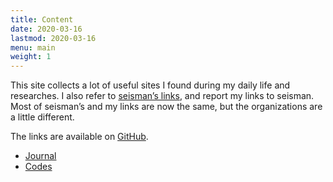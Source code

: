 ```yaml
---
title: Content
date: 2020-03-16
lastmod: 2020-03-16
menu: main
weight: 1
---
```


This site collects a lot of useful sites I found during my daily life and researches. I also refer to [seisman’s links](https://link.seisman.info/), and report my links to seisman. Most of seisman’s and my links are now the same, but the organizations are a little different.

The links are available on [GitHub](https://github.com/core-man/link).

- [Journal](https://core-man.github.io/link/post/journals/)
- [Codes](https://core-man.github.io/link/post/codes/)

